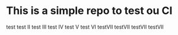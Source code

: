 # This is a simple repo to test ou CI 

test
test II
test III
test IV
test V
test VI
testVII
testVII
testVII
testVII
